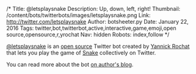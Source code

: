/*
Title: @letsplaysnake
Description: Up, down, left, right!
Thumbnail: /content/bots/twitterbots/images/letsplaysnake.png
Link: http://twitter.com/letsplaysnake
Author: botsheeter.py
Date: January 22, 2016
Tags: twitter,bot,twitterbot,active,interactive,game,emoji,open source,opensource,r,yrochat
Nav: hidden
Robots: index,follow
*/

[@letsplaysnake](https://twitter.com/letsplaysnake) is an [open source](https://github.com/yrochat/twitterplayssnake) Twitter bot created by [Yannick Rochat](https://twitter.com/yrochat) that lets you play the game of [Snake](https://en.wikipedia.org/wiki/Snake_(video_game)) collectively on Twitter.

You can read more about the bot [on author's blog](http://yro.ch/snake-the-bot,twitterbot/).
